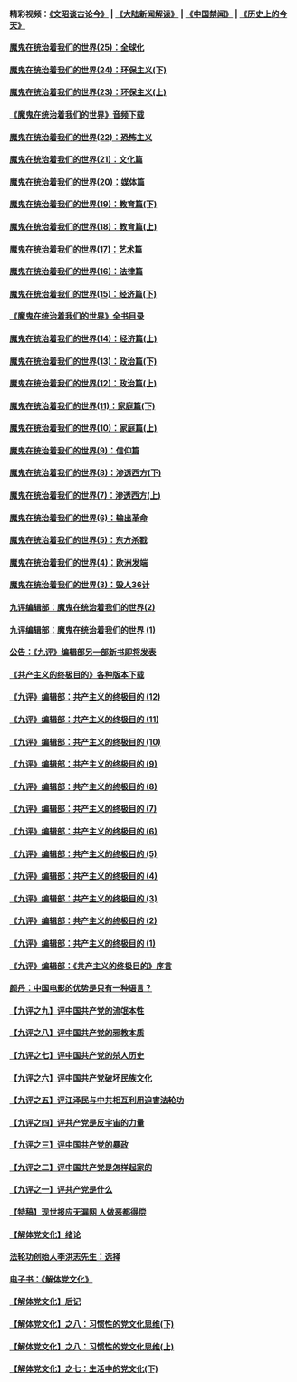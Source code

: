 #### 精彩视频：[《文昭谈古论今》](https://github.com/gfw-breaker/wenzhao/blob/master/README.md?t=11150031) | [《大陆新闻解读》](https://github.com/gfw-breaker/ntdtv-comedy/blob/master/README.md?t=11150031) | [《中国禁闻》](https://github.com/gfw-breaker/ntdtv-news/blob/master/README.md?t=11150031) | [《历史上的今天》](https://github.com/gfw-breaker/today-in-history/blob/master/README.md?t=11150031) 

#### [魔鬼在统治着我们的世界(25)：全球化](../pages/nsc422/n10788205.md?t=11150031) 

#### [魔鬼在统治着我们的世界(24)：环保主义(下)](../pages/nsc422/n10695307.md?t=11150031) 

#### [魔鬼在统治着我们的世界(23)：环保主义(上)](../pages/nsc422/n10688613.md?t=11150031) 

#### [《魔鬼在统治着我们的世界》音频下载](../pages/nsc422/n10635553.md?t=11150031) 

#### [魔鬼在统治着我们的世界(22)：恐怖主义](../pages/nsc422/n10614727.md?t=11150031) 

#### [魔鬼在统治着我们的世界(21)：文化篇](../pages/nsc422/n10597706.md?t=11150031) 

#### [魔鬼在统治着我们的世界(20)：媒体篇](../pages/nsc422/n10586579.md?t=11150031) 

#### [魔鬼在统治着我们的世界(19)：教育篇(下)](../pages/nsc422/n10564808.md?t=11150031) 

#### [魔鬼在统治着我们的世界(18)：教育篇(上)](../pages/nsc422/n10526970.md?t=11150031) 

#### [魔鬼在统治着我们的世界(17)：艺术篇](../pages/nsc422/n10499093.md?t=11150031) 

#### [魔鬼在统治着我们的世界(16)：法律篇](../pages/nsc422/n10485969.md?t=11150031) 

#### [魔鬼在统治着我们的世界(15)：经济篇(下)](../pages/nsc422/n10469975.md?t=11150031) 

#### [《魔鬼在统治着我们的世界》全书目录](../pages/nsc422/n10464261.md?t=11150031) 

#### [魔鬼在统治着我们的世界(14)：经济篇(上)](../pages/nsc422/n10457370.md?t=11150031) 

#### [魔鬼在统治着我们的世界(13)：政治篇(下)](../pages/nsc422/n10448270.md?t=11150031) 

#### [魔鬼在统治着我们的世界(12)：政治篇(上)](../pages/nsc422/n10444576.md?t=11150031) 

#### [魔鬼在统治着我们的世界(11)：家庭篇(下)](../pages/nsc422/n10440961.md?t=11150031) 

#### [魔鬼在统治着我们的世界(10)：家庭篇(上)](../pages/nsc422/n10435448.md?t=11150031) 

#### [魔鬼在统治着我们的世界(9)：信仰篇](../pages/nsc422/n10432159.md?t=11150031) 

#### [魔鬼在统治着我们的世界(8)：渗透西方(下)](../pages/nsc422/n10429603.md?t=11150031) 

#### [魔鬼在统治着我们的世界(7)：渗透西方(上)](../pages/nsc422/n10426013.md?t=11150031) 

#### [魔鬼在统治着我们的世界(6)：输出革命](../pages/nsc422/n10421536.md?t=11150031) 

#### [魔鬼在统治着我们的世界(5)：东方杀戮](../pages/nsc422/n10417707.md?t=11150031) 

#### [魔鬼在统治着我们的世界(4)：欧洲发端](../pages/nsc422/n10414890.md?t=11150031) 

#### [魔鬼在统治着我们的世界(3)：毁人36计](../pages/nsc422/n10411583.md?t=11150031) 

#### [九评编辑部：魔鬼在统治着我们的世界(2)](../pages/nsc422/n10410036.md?t=11150031) 

#### [九评编辑部：魔鬼在统治着我们的世界 (1)](../pages/nsc422/n10406825.md?t=11150031) 

#### [公告：《九评》编辑部另一部新书即将发表](../pages/nsc422/n10405104.md?t=11150031) 

#### [《共产主义的终极目的》各种版本下载](../pages/nsc422/n10022138.md?t=11150031) 

#### [《九评》编辑部：共产主义的终极目的 (12)](../pages/nsc422/n9933272.md?t=11150031) 

#### [《九评》编辑部：共产主义的终极目的 (11)](../pages/nsc422/n9924973.md?t=11150031) 

#### [《九评》编辑部：共产主义的终极目的 (10)](../pages/nsc422/n9920883.md?t=11150031) 

#### [《九评》编辑部：共产主义的终极目的 (9)](../pages/nsc422/n9916363.md?t=11150031) 

#### [《九评》编辑部：共产主义的终极目的 (8)](../pages/nsc422/n9912488.md?t=11150031) 

#### [《九评》编辑部：共产主义的终极目的 (7)](../pages/nsc422/n9901176.md?t=11150031) 

#### [《九评》编辑部：共产主义的终极目的 (6)](../pages/nsc422/n9899359.md?t=11150031) 

#### [《九评》编辑部：共产主义的终极目的 (5)](../pages/nsc422/n9893174.md?t=11150031) 

#### [《九评》编辑部：共产主义的终极目的 (4)](../pages/nsc422/n9891246.md?t=11150031) 

#### [《九评》编辑部：共产主义的终极目的 (3)](../pages/nsc422/n9879879.md?t=11150031) 

#### [《九评》编辑部：共产主义的终极目的 (2)](../pages/nsc422/n9876205.md?t=11150031) 

#### [《九评》编辑部：共产主义的终极目的 (1)](../pages/nsc422/n9865857.md?t=11150031) 

#### [《九评》编辑部：《共产主义的终极目的》序言](../pages/nsc422/n9862666.md?t=11150031) 

#### [颜丹：中国电影的优势是只有一种语言？](../pages/nsc422/n9583062.md?t=11150031) 

#### [【九评之九】评中国共产党的流氓本性](../pages/nsc422/n737542.md?t=11150031) 

#### [【九评之八】评中国共产党的邪教本质](../pages/nsc422/n735942.md?t=11150031) 

#### [【九评之七】评中国共产党的杀人历史](../pages/nsc422/n733806.md?t=11150031) 

#### [【九评之六】评中国共产党破坏民族文化](../pages/nsc422/n731667.md?t=11150031) 

#### [【九评之五】评江泽民与中共相互利用迫害法轮功](../pages/nsc422/n730058.md?t=11150031) 

#### [【九评之四】评共产党是反宇宙的力量](../pages/nsc422/n727814.md?t=11150031) 

#### [【九评之三】评中国共产党的暴政](../pages/nsc422/n725597.md?t=11150031) 

#### [【九评之二】评中国共产党是怎样起家的](../pages/nsc422/n723946.md?t=11150031) 

#### [【九评之一】评共产党是什么](../pages/nsc422/n722529.md?t=11150031) 

#### [【特稿】现世报应无漏网 人做恶都得偿](../pages/nsc422/n4215167.md?t=11150031) 

#### [【解体党文化】绪论](../pages/nsc422/n1449356.md?t=11150031) 

#### [法轮功创始人李洪志先生：选择](../pages/nsc422/n3580738.md?t=11150031) 

#### [电子书：《解体党文化》](../pages/nsc422/n1573484.md?t=11150031) 

#### [【解体党文化】后记](../pages/nsc422/n1531999.md?t=11150031) 

#### [【解体党文化】之八：习惯性的党文化思维(下)](../pages/nsc422/n1526477.md?t=11150031) 

#### [【解体党文化】之八：习惯性的党文化思维(上)](../pages/nsc422/n1520631.md?t=11150031) 

#### [【解体党文化】之七：生活中的党文化(下)](../pages/nsc422/n1513446.md?t=11150031) 

